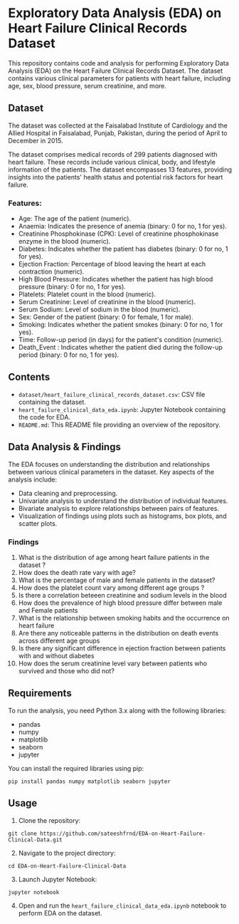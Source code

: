# Exploratory Data Analysis (EDA) on Heart Failure Clinical Records Dataset

This repository contains code and analysis for performing Exploratory Data Analysis (EDA) on the Heart Failure Clinical Records Dataset. The dataset contains various clinical parameters for patients with heart failure, including age, sex, blood pressure, serum creatinine, and more.

## Dataset

The dataset was collected at the Faisalabad Institute of Cardiology and the Allied Hospital in Faisalabad, Punjab, Pakistan, during the period of April to December in 2015. 

The dataset comprises medical records of 299 patients diagnosed with heart failure. These records include various clinical, body, and lifestyle information of the patients. The dataset encompasses 13 features, providing insights into the patients' health status and potential risk factors for heart failure.

### Features:
- Age: The age of the patient (numeric).
- Anaemia: Indicates the presence of anemia (binary: 0 for no, 1 for yes).
- Creatinine Phosphokinase (CPK): Level of creatinine phosphokinase enzyme in the blood (numeric).
- Diabetes: Indicates whether the patient has diabetes (binary: 0 for no, 1 for yes).
- Ejection Fraction: Percentage of blood leaving the heart at each contraction (numeric).
- High Blood Pressure: Indicates whether the patient has high blood pressure (binary: 0 for no, 1 for yes).
- Platelets: Platelet count in the blood (numeric).
- Serum Creatinine: Level of creatinine in the blood (numeric).
- Serum Sodium: Level of sodium in the blood (numeric).
- Sex: Gender of the patient (binary: 0 for female, 1 for male).
- Smoking: Indicates whether the patient smokes (binary: 0 for no, 1 for yes).
- Time: Follow-up period (in days) for the patient's condition (numeric).
- Death_Event : Indicates whether the patient died during the follow-up period (binary: 0 for no, 1 for yes).


## Contents

- `dataset/heart_failure_clinical_records_dataset.csv`: CSV file containing the dataset.
- `heart_failure_clinical_data_eda.ipynb`: Jupyter Notebook containing the code for EDA.
- `README.md`: This README file providing an overview of the repository.

## Data Analysis & Findings

The EDA focuses on understanding the distribution and relationships between various clinical parameters in the dataset. Key aspects of the analysis include:

- Data cleaning and preprocessing.
- Univariate analysis to understand the distribution of individual features.
- Bivariate analysis to explore relationships between pairs of features.
- Visualization of findings using plots such as histograms, box plots, and scatter plots.

### Findings
1. What is the distribution of age among heart failure patients in the dataset ?
2. How does the death rate vary with age?
3. What is the percentage of male and female patients in the dataset?
4. How does the platelet count vary among different age groups ?
5. Is there a correlation beteeen creatinine and sodium levels in the blood
6. How does the prevalence of high blood pressure differ between male and Female patients
7. What is the relationship between smoking habits and the occurrence on heart failure
8. Are there any noticeable patterns in the distribution on death events across different age groups
9. Is there any significant difference in ejection fraction between patients with and without diabetes
10. How does the serum creatinine level vary between patients who survived and those who did not?

## Requirements

To run the analysis, you need Python 3.x along with the following libraries:

- pandas
- numpy
- matplotlib
- seaborn
- jupyter

You can install the required libraries using pip:
```
pip install pandas numpy matplotlib seaborn jupyter
```


## Usage

1. Clone the repository:

```
git clone https://github.com/sateeshfrnd/EDA-on-Heart-Failure-Clinical-Data.git
```

2. Navigate to the project directory:
```
cd EDA-on-Heart-Failure-Clinical-Data
```

3. Launch Jupyter Notebook:
```
jupyter notebook
```

4. Open and run the `heart_failure_clinical_data_eda.ipynb` notebook to perform EDA on the dataset.
